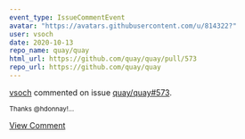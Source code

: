 ```yaml
---
event_type: IssueCommentEvent
avatar: "https://avatars.githubusercontent.com/u/814322?"
user: vsoch
date: 2020-10-13
repo_name: quay/quay
html_url: https://github.com/quay/quay/pull/573
repo_url: https://github.com/quay/quay
---
```


<a href='https://github.com/vsoch' target='_blank'>vsoch</a> commented on issue <a href='https://github.com/quay/quay/pull/573' target='_blank'>quay/quay#573</a>.

<small>Thanks @hdonnay!...</small>

<a href='https://github.com/quay/quay/pull/573' target='_blank'>View Comment</a>